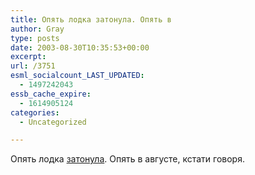 ```yaml
---
title: Опять лодка затонула. Опять в
author: Gray
type: posts
date: 2003-08-30T10:35:53+00:00
excerpt:
url: /3751
esml_socialcount_LAST_UPDATED:
  - 1497242043
essb_cache_expire:
  - 1614905124
categories:
  - Uncategorized

---
```








Опять лодка <a href="http://www.gazeta.ru/2003/08/30/podlodka.shtml" target="_blank">затонула</a>. Опять в августе, кстати говоря.